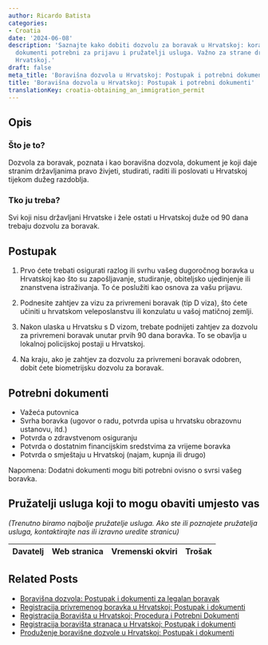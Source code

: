 ```yaml
---
author: Ricardo Batista
categories:
- Croatia
date: '2024-06-08'
description: 'Saznajte kako dobiti dozvolu za boravak u Hrvatskoj: koraci postupka,
  dokumenti potrebni za prijavu i pružatelji usluga. Važno za strane državljane u
  Hrvatskoj.'
draft: false
meta_title: 'Boravišna dozvola u Hrvatskoj: Postupak i potrebni dokumenti'
title: 'Boravišna dozvola u Hrvatskoj: Postupak i potrebni dokumenti'
translationKey: croatia-obtaining_an_immigration_permit
---
```



## Opis
### Što je to?
Dozvola za boravak, poznata i kao boravišna dozvola, dokument je koji daje stranim državljanima pravo živjeti, studirati, raditi ili poslovati u Hrvatskoj tijekom dužeg razdoblja.
### Tko ju treba?
Svi koji nisu državljani Hrvatske i žele ostati u Hrvatskoj duže od 90 dana trebaju dozvolu za boravak.

## Postupak
1. Prvo ćete trebati osigurati razlog ili svrhu vašeg dugoročnog boravka u Hrvatskoj kao što su zapošljavanje, studiranje, obiteljsko ujedinjenje ili znanstvena istraživanja. To će poslužiti kao osnova za vašu prijavu.

2. Podnesite zahtjev za vizu za privremeni boravak (tip D viza), što ćete učiniti u hrvatskom veleposlanstvu ili konzulatu u vašoj matičnoj zemlji.

3. Nakon ulaska u Hrvatsku s D vizom, trebate podnijeti zahtjev za dozvolu za privremeni boravak unutar prvih 90 dana boravka. To se obavlja u lokalnoj policijskoj postaji u Hrvatskoj.

4. Na kraju, ako je zahtjev za dozvolu za privremeni boravak odobren, dobit ćete biometrijsku dozvolu za boravak.

## Potrebni dokumenti
- Važeća putovnica
- Svrha boravka (ugovor o radu, potvrda upisa u hrvatsku obrazovnu ustanovu, itd.)
- Potvrda o zdravstvenom osiguranju
- Potvrda o dostatnim financijskim sredstvima za vrijeme boravka
- Potvrda o smještaju u Hrvatskoj (najam, kupnja ili drugo)

Napomena: Dodatni dokumenti mogu biti potrebni ovisno o svrsi vašeg boravka.

## Pružatelji usluga koji to mogu obaviti umjesto vas

_(Trenutno biramo najbolje pružatelje usluga. Ako ste ili poznajete pružatelja usluga, kontaktirajte nas ili izravno uredite stranicu)_

| Davatelj | Web stranica | Vremenski okviri | Trošak |
| --------------- | --------------- | :-------------: | :-------------: |


## Related Posts

- [Boravišna dozvola: Postupak i dokumenti za legalan boravak](https://tramitit.com/hr/guides/croatia/izdavanje_boravisne_dozvole_za_strance/)
- [Registracija privremenog boravka u Hrvatskoj: Postupak i dokumenti](https://tramitit.com/hr/guides/croatia/prijava_boravista/)
- [Registracija Boravišta u Hrvatskoj: Procedura i Potrebni Dokumenti](https://tramitit.com/hr/guides/croatia/prijava_prebivalista/)
- [Registracija boravišta stranaca u Hrvatskoj: Postupak i dokumenti](https://tramitit.com/hr/guides/croatia/prijava_prebivalista_stranaca/)
- [Produženje boravišne dozvole u Hrvatskoj: Postupak i dokumenti](https://tramitit.com/hr/guides/croatia/produzenje_boravisne_dozvole/)